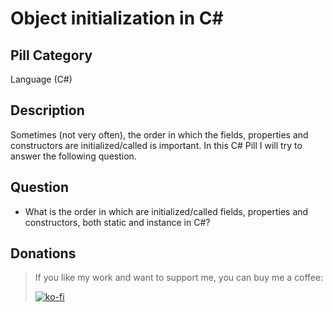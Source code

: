 # Object initialization in C#

## Pill Category

Language (C#)

## Description

Sometimes (not very often), the order in which the fields, properties and constructors are initialized/called is important. In this C# Pill I will try to answer the following question.

## Question

- What is the order in which are initialized/called fields, properties and constructors, both static and instance in C#?

## Donations

> If you like my work and want to support me, you can buy me a coffee:
>
> [![ko-fi](https://www.ko-fi.com/img/githubbutton_sm.svg)](https://ko-fi.com/Y8Y62EZ8H)

